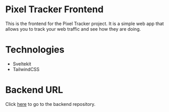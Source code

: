 # Pixel Tracker Frontend

This is the frontend for the Pixel Tracker project. It is a simple web app that allows you to track your web traffic and see how they are doing.

# Technologies

- Sveltekit
- TailwindCSS

# Backend URL

Click [here](https://github.com/nushankodikara/pixel-tracker-mongodb-prisma-backend) to go to the backend repository.
